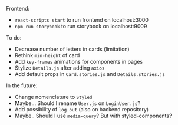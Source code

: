 Frontend:
- `react-scripts start` to run frontend on localhost:3000
- `npm run storybook` to run storybook on localhost:9009

To do:
- Decrease number of letters in cards (limitation)
- Rethink `min-height` of card
- Add `key-frames` animations for components in pages
- Stylize `Details.js` after adding `axios`
- Add default props in `Card.stories.js` and `Details.stories.js`

In the future:
- Change nomenclature to `Styled`
- Maybe... Should I rename `User.js` on `LoginUser.js`?
- Add possibility of `log out` (also on backend repository)
- Maybe.. Should I use `media-query`? But with styled-components?
